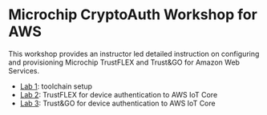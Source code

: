 # Microchip CryptoAuth Workshop for AWS

This workshop provides an instructor led detailed instruction on configuring and provisioning Microchip TrustFLEX and Trust&GO for Amazon Web Services.

* [Lab 1](lab1.md): toolchain setup
* [Lab 2](lab2.md): TrustFLEX for device authentication to AWS IoT Core
* [Lab 3](lab3.md): Trust&GO for device authentication to AWS IoT Core
